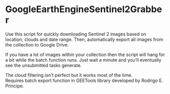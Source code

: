 # GoogleEarthEngineSentinel2Grabber

Use this script for quickly downloading Sentinel 2 images based on location, clouds and date range.
Then, automatically export all images from the collection to Google Drive. 


If you have a lot of images within your collection then the script will hang for a bit while the batch function runs.
Just wait a minute and you'll eventually see the unsubmitted tasks generate.

The cloud filtering isn't perfect but it works most of the time. <br />
Requires batch export function in GEETools library developed by Rodrigo E. Principe.
